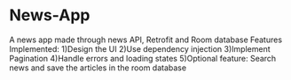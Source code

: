 # News-App
A news app made through news API, Retrofit and Room database
Features Implemented:
1)Design the UI
2)Use dependency injection
3)Implement Pagination
4)Handle errors and loading states
5)Optional feature: Search news and save the articles in the room database

